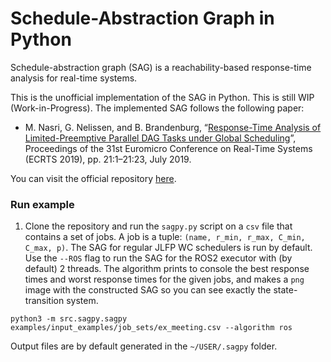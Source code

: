 # Schedule-Abstraction Graph in Python

Schedule-abstraction graph (SAG) is a reachability-based response-time analysis for real-time systems.

This is the unofficial implementation of the SAG in Python. This is still WIP (Work-in-Progress). The implemented SAG follows the following paper:
- M. Nasri, G. Nelissen, and B. Brandenburg, “[Response-Time Analysis of Limited-Preemptive Parallel DAG Tasks under Global Scheduling](https://drops.dagstuhl.de/storage/00lipics/lipics-vol133-ecrts2019/LIPIcs.ECRTS.2019.21/LIPIcs.ECRTS.2019.21.pdf)”, Proceedings of the 31st Euromicro Conference on Real-Time Systems (ECRTS 2019), pp. 21:1–21:23, July 2019.

You can visit the official repository [here](https://github.com/SAG-org/schedule_abstraction-main).

### Run example
1. Clone the repository and run the `sagpy.py` script on a `csv` file that contains a set of jobs. A job is a tuple: `(name, r_min, r_max, C_min, C_max, p)`. The SAG for regular JLFP WC schedulers is run by default. Use the `--ROS` flag to run the SAG for the ROS2 executor with (by default) 2 threads. The algorithm prints to console the best response times and worst response times for the given jobs, and makes a `png` image with the constructed SAG so you can see exactly the state-transition system.
```
python3 -m src.sagpy.sagpy examples/input_examples/job_sets/ex_meeting.csv --algorithm ros
```

Output files are by default generated in the `~/USER/.sagpy` folder.
